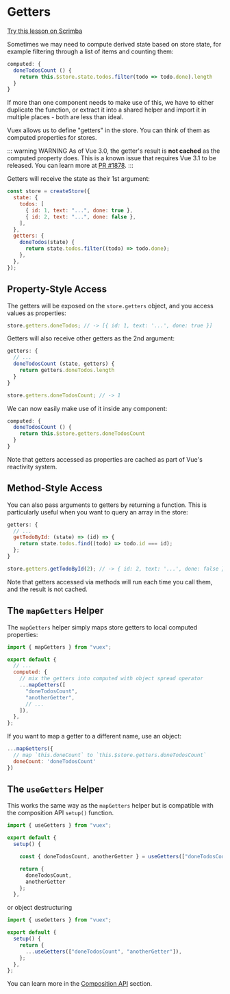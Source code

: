 # Getters

<div class="scrimba"><a href="https://scrimba.com/p/pnyzgAP/c2Be7TB" target="_blank" rel="noopener noreferrer">Try this lesson on Scrimba</a></div>

Sometimes we may need to compute derived state based on store state, for example filtering through a list of items and counting them:

```js
computed: {
  doneTodosCount () {
    return this.$store.state.todos.filter(todo => todo.done).length
  }
}
```

If more than one component needs to make use of this, we have to either duplicate the function, or extract it into a shared helper and import it in multiple places - both are less than ideal.

Vuex allows us to define "getters" in the store. You can think of them as computed properties for stores.

::: warning WARNING
As of Vue 3.0, the getter's result is **not cached** as the computed property does. This is a known issue that requires Vue 3.1 to be released. You can learn more at [PR #1878](https://github.com/vuejs/vuex/pull/1883).
:::

Getters will receive the state as their 1st argument:

```js
const store = createStore({
  state: {
    todos: [
      { id: 1, text: "...", done: true },
      { id: 2, text: "...", done: false },
    ],
  },
  getters: {
    doneTodos(state) {
      return state.todos.filter((todo) => todo.done);
    },
  },
});
```

## Property-Style Access

The getters will be exposed on the `store.getters` object, and you access values as properties:

```js
store.getters.doneTodos; // -> [{ id: 1, text: '...', done: true }]
```

Getters will also receive other getters as the 2nd argument:

```js
getters: {
  // ...
  doneTodosCount (state, getters) {
    return getters.doneTodos.length
  }
}
```

```js
store.getters.doneTodosCount; // -> 1
```

We can now easily make use of it inside any component:

```js
computed: {
  doneTodosCount () {
    return this.$store.getters.doneTodosCount
  }
}
```

Note that getters accessed as properties are cached as part of Vue's reactivity system.

## Method-Style Access

You can also pass arguments to getters by returning a function. This is particularly useful when you want to query an array in the store:

```js
getters: {
  // ...
  getTodoById: (state) => (id) => {
    return state.todos.find((todo) => todo.id === id);
  };
}
```

```js
store.getters.getTodoById(2); // -> { id: 2, text: '...', done: false }
```

Note that getters accessed via methods will run each time you call them, and the result is not cached.

## The `mapGetters` Helper

The `mapGetters` helper simply maps store getters to local computed properties:

```js
import { mapGetters } from "vuex";

export default {
  // ...
  computed: {
    // mix the getters into computed with object spread operator
    ...mapGetters([
      "doneTodosCount",
      "anotherGetter",
      // ...
    ]),
  },
};
```

If you want to map a getter to a different name, use an object:

```js
...mapGetters({
  // map `this.doneCount` to `this.$store.getters.doneTodosCount`
  doneCount: 'doneTodosCount'
})
```

## The `useGetters` Helper

This works the same way as the `mapGetters` helper but is compatible with the composition API `setup()` function.

```js
import { useGetters } from "vuex";

export default {
  setup() {

    const { doneTodosCount, anotherGetter } = useGetters(["doneTodosCount", "anotherGetter"])

    return {
      doneTodosCount,
      anotherGetter
    };
  },
```

or object destructuring

```js
import { useGetters } from "vuex";

export default {
  setup() {
    return {
      ...useGetters(["doneTodosCount", "anotherGetter"]),
    };
  },
};
```

You can learn more in the [Composition API](./composition-api#New-helper-methods-for-Composition-API) section.
